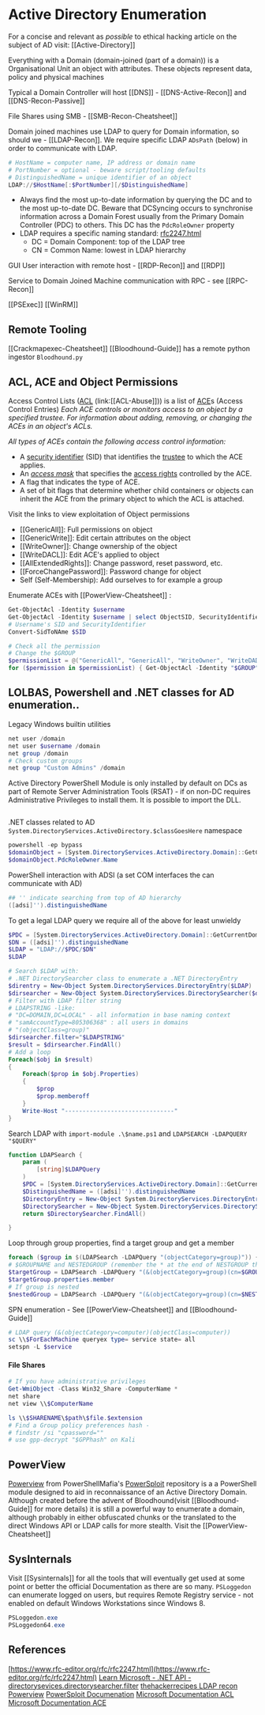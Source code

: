 # Active Directory Enumeration

For a concise and relevant as *possible* to ethical hacking article on the subject of AD visit: [[Active-Directory]]

Everything with a Domain (domain-joined (part of a domain)) is a Organisational Unit an object with attributes. These objects represent data, policy and physical machines 

Typical a Domain Controller will host [[DNS]] - [[DNS-Active-Recon]] and [[DNS-Recon-Passive]]


File Shares using SMB - [[SMB-Recon-Cheatsheet]]

Domain joined machines use LDAP to query for Domain information, so should we - [[LDAP-Recon]]. We require specific LDAP `ADsPath` (below) in order to communicate with LDAP.
```powershell
# HostName = computer name, IP address or domain name
# PortNumber = optional - beware script/tooling defaults
# DistinguishedName = unique identifier of an object
LDAP://$HostName[:$PortNumber][/$DistinguishedName]
```
- Always find the most up-to-date information by querying the DC and to the most up-to-date DC. Beware that DCSyncing occurs to synchronise information across a Domain Forest usually from the Primary Domain Controller (PDC) to others. This DC has the `PdcRoleOwner` property
- LDAP requires a specific naming standard: [rfc2247.html](https://www.rfc-editor.org/rfc/rfc2247.html)
	- DC = Domain Component: top of the LDAP tree 
	- CN = Common Name: lowest in LDAP hierarchy

GUI User interaction with remote host - [[RDP-Recon]] and [[RDP]]

Service to Domain Joined Machine communication with RPC - see [[RPC-Recon]]


[[PSExec]]
[[WinRM]] 

## Remote Tooling 

[[Crackmapexec-Cheatsheet]]
[[Bloodhound-Guide]] has a remote python ingestor `Bloodhound.py` 

## ACL, ACE and Object Permissions

Access Control Lists ([ACL](https://learn.microsoft.com/en-us/windows/win32/secauthz/access-control-lists) (link:[[ACL-Abuse]])) is a list of [ACE](https://learn.microsoft.com/en-us/windows/win32/secauthz/access-control-entries)s (Access Control Entries) *Each ACE controls or monitors access to an object by a specified trustee. For information about adding, removing, or changing the ACEs in an object's ACLs.*

*All types of ACEs contain the following access control information:*
- A [security identifier](https://learn.microsoft.com/en-us/windows/win32/secauthz/security-identifiers) (SID) that identifies the [trustee](https://learn.microsoft.com/en-us/windows/win32/secauthz/trustees) to which the ACE applies.
- An [_access mask_](https://learn.microsoft.com/en-us/windows/desktop/SecGloss/a-gly) that specifies the [access rights](https://learn.microsoft.com/en-us/windows/win32/secauthz/access-rights-and-access-masks) controlled by the ACE.
- A flag that indicates the type of ACE.
- A set of bit flags that determine whether child containers or objects can inherit the ACE from the primary object to which the ACL is attached.

Visit the links to view exploitation of Object permissions 
- [[GenericAll]]: Full permissions on object
- [[GenericWrite]]: Edit certain attributes on the object
- [[WriteOwner]]: Change ownership of the object
- [[WriteDACL]]: Edit ACE's applied to object
- [[AllExtendedRights]]: Change password, reset password, etc.
- [[ForceChangePassword]]: Password change for object
- Self (Self-Membership): Add ourselves to for example a group


Enumerate ACEs with [[PowerView-Cheatsheet]] :
```powershell
Get-ObjectAcl -Identity $username
Get-ObjectAcl -Identity $username | select ObjectSID, SecurityIdentifier, ActiveDirectoryRights
# Username's SID and SecurityIdentifier
Convert-SidToNAme $SID

# Check all the permission 
# Change the $GROUP
$permissionList = @("GenericAll", "GenericAll", "WriteOwner", "WriteDADL", "AllExtendedRights", "ForceChangePassword", "Self")
for ($permission in $permissionList) { Get-ObjectAcl -Identity "$GROUP" | ? {$_.ActiveDirectoryRights -eq "$permission"} | select SecurityIdentifier,ActiveDirectoryRights} 
```

## LOLBAS, Powershell and .NET classes for AD enumeration.. 

Legacy Windows builtin utilities
```powershell
net user /domain
net user $username /domain
net group /domain
# Check custom groups
net group "Custom Admins" /domain
```

Active Directory PowerShell Module is only installed by default on DCs as part of Remote Server Administration Tools (RSAT) - if on non-DC requires Administrative Privileges to install them. It is possible to import the DLL.
```
```

.NET classes related to AD `System.DirectoryServices.ActiveDirectory.$classGoesHere` namespace 
```powershell
powershell -ep bypass
$domainObject = [System.DirectoryServices.ActiveDirectory.Domain]::GetCurrentDomain()
$domainObject.PdcRoleOwner.Name
```

PowerShell interaction with ADSI (a set COM interfaces the can communicate with AD)
```powershell
## '' indicate searching from top of AD hierarchy
([adsi]'').distinguishedName
```

To get a legal LDAP query we require all of the above for least unwieldy
```powershell
$PDC = [System.DirectoryServices.ActiveDirectory.Domain]::GetCurrentDomain().PdcRoleOwner.Name
$DN = ([adsi]'').distinguishedName 
$LDAP = "LDAP://$PDC/$DN"
$LDAP

# Search $LDAP with:
# .NET DirectorySearcher class to enumerate a .NET DirectoryEntry 
$direntry = New-Object System.DirectoryServices.DirectoryEntry($LDAP)
$dirsearcher = New-Object System.DirectoryServices.DirectorySearcher($direntry)
# Filter with LDAP filter string
# LDAPSTRING -like: 
# "DC=DOMAIN,DC=LOCAL" - all information in base naming context 
# "samAccountType=805306368" : all users in domains
# "(objectClass=group)"
$dirsearcher.filter="$LDAPSTRING"
$result = $dirsearcher.FindAll()
# Add a loop
Foreach($obj in $result)
{
    Foreach($prop in $obj.Properties)
    {
        $prop
        $prop.memberoff
    }
    Write-Host "-------------------------------"
}
```

Search LDAP with `import-module .\$name.ps1` and `LDAPSEARCH -LDAPQUERY "$QUERY"`
```powershell
function LDAPSearch {
    param (
        [string]$LDAPQuery
    )
    $PDC = [System.DirectoryServices.ActiveDirectory.Domain]::GetCurrentDomain().PdcRoleOwner.Name
    $DistinguishedName = ([adsi]'').distinguishedName
    $DirectoryEntry = New-Object System.DirectoryServices.DirectoryEntry("LDAP://$PDC/$DistinguishedName")
    $DirectorySearcher = New-Object System.DirectoryServices.DirectorySearcher($DirectoryEntry, $LDAPQuery)
    return $DirectorySearcher.FindAll()

}
```

Loop through group properties, find a target group and get a member
```powershell
foreach ($group in $(LDAPSearch -LDAPQuery "(objectCategory=group)")) { $group.properties | select {$_.cn}, {$_.member}}
# $GROUPNAME and NESTEDGROUP (remember the * at the end of NESTGROUP that indicates nesting)
$targetGroup = LDAPSearch -LDAPQuery "(&(objectCategory=group)(cn=$GROUPNAME))"
$targetGroup.properties.member
# If group is nested
$nestedGroup = LDAPSearch -LDAPQuery "(&(objectCategory=group)(cn=$NESTEDGROUP*))"
```

SPN enumeration - See [[PowerView-Cheatsheet]] and [[Bloodhound-Guide]] 
```powershell
# LDAP query (&(objectCategory=computer)(objectClass=computer))
sc \\$ForEachMachine queryex type= service state= all
setspn -L $service
```

#### File Shares
```powershell
# If you have administrative privileges
Get-WmiObject -Class Win32_Share -ComputerName *
net share
net view \\$ComputerName

ls \\$SHARENAME\$path\$file.$extension
# Find a Group policy preferences hash - 
# findstr /si "cpassword=""
# use gpp-decrypt "$GPPhash" on Kali
```


## PowerView

[Powerview](https://github.com/PowerShellMafia/PowerSploit/blob/master/Recon/PowerView.ps1) from PowerShellMafia's [PowerSploit](https://powersploit.readthedocs.io/en/latest/Recon/) repository is a a PowerShell module    designed to aid in reconnaissance of an Active Directory Domain. Although created before the advent of Bloodhound(visit [[Bloodhound-Guide]] for more details) it is still a powerful way to enumerate a domain, although probably in either obfuscated chunks or the translated to the direct Windows API or LDAP calls for more stealth.  Visit the [[PowerView-Cheatsheet]]

## SysInternals

Visit [[Sysinternals]] for all the tools that will eventually get used at some point or better the official Documentation as there are so many. `PSLoggedon` can enumerate logged on users, but requires Remote Registry service - not enabled on default Windows Workstations since Windows 8.
```powershell
PSLoggedon.exe 
PSLoggedon64.exe 
```

## References

[https://www.rfc-editor.org/rfc/rfc2247.html](https://www.rfc-editor.org/rfc/rfc2247.html)
[Learn Microsoft - .NET API - directorysevices.directorysearcher.filter](https://learn.microsoft.com/en-us/dotnet/api/system.directoryservices.directorysearcher.filter?view=dotnet-plat-ext-7.0)
[thehackerrecipes LDAP recon](https://www.thehacker.recipes/ad/recon/ldap)
[Powerview](https://github.com/PowerShellMafia/PowerSploit/blob/master/Recon/PowerView.ps1) 
[PowerSploit Documenation](https://powersploit.readthedocs.io/en/latest/) 
[Microsoft Documentation ACL](https://learn.microsoft.com/en-us/windows/win32/secauthz/access-control-lists) 
[Microsoft Documentation ACE](https://learn.microsoft.com/en-us/windows/win32/secauthz/access-control-entries)